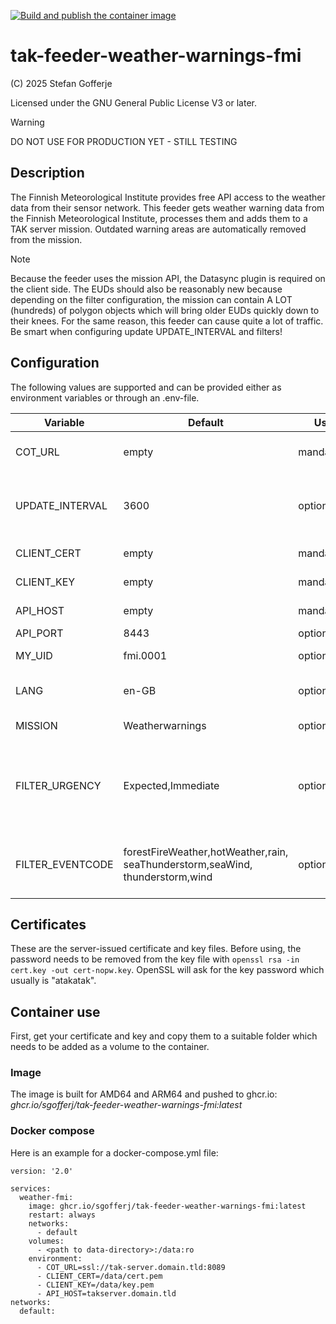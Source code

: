 [![Build and publish the container image](https://github.com/sgofferj/tak-feeder-weather-warnings-fmi/actions/workflows/actions.yml/badge.svg)](https://github.com/sgofferj/tak-feeder-weather-warnings-fmi/actions/workflows/actions.yml)

# tak-feeder-weather-warnings-fmi

(C) 2025 Stefan Gofferje

Licensed under the GNU General Public License V3 or later.

> [!WARNING]
> DO NOT USE FOR PRODUCTION YET - STILL TESTING

## Description

The Finnish Meteorological Institute provides free API access to the weather data from their sensor network. This feeder gets
weather warning data from the Finnish Meteorological Institute, processes them and adds them to a TAK server mission. Outdated
warning areas are automatically removed from the mission.

> [!NOTE]
> Because the feeder uses the mission API, the Datasync plugin is required on the client side. The EUDs should also be reasonably
> new because depending on the filter configuration, the mission can contain A LOT (hundreds) of polygon objects which will bring
> older EUDs quickly down to their knees.
> For the same reason, this feeder can cause quite a lot of traffic. Be smart when configuring update UPDATE_INTERVAL and filters!

## Configuration

The following values are supported and can be provided either as environment variables or through an .env-file.

| Variable         | Default                                                                             | Use       | Purpose                                                                                                         |
| ---------------- | ----------------------------------------------------------------------------------- | --------- | --------------------------------------------------------------------------------------------------------------- |
| COT_URL          | empty                                                                               | mandatory | TAK server full URL, e.g. ssl://takserver:8089                                                                  |
| UPDATE_INTERVAL  | 3600                                                                                | optional  | Interval between data updates in seconds - how often should we get data?                                        |
| CLIENT_CERT      | empty                                                                               | mandatory | User certificate in PEM format                                                                                  |
| CLIENT_KEY       | empty                                                                               | mandatory | User certificate key file in PEM format                                                                         |
| API_HOST         | empty                                                                               | mandatory | host or IP for the TAK server API                                                                               |
| API_PORT         | 8443                                                                                | optional  | TAK server API port                                                                                             |
| MY_UID           | fmi.0001                                                                            | optional  | Sets the UID used by the feeder                                                                                 |
| LANG             | en-GB                                                                               | optional  | Feed language to be fetched (en-GB, fi-FI, sv-FI)                                                               |
| MISSION          | Weatherwarnings                                                                     | optional  | Name of the mission                                                                                             |
| FILTER_URGENCY   | Expected,Immediate                                                                  | optional  | Case-sensitive, comma-separated list of urgency codes filter for. Available codes: Immediate, Expected, Future. |
| FILTER_EVENTCODE | forestFireWeather,hotWeather,rain,<br>seaThunderstorm,seaWind,<br>thunderstorm,wind | optional  | Case-sensitive, comma-separated list of event codes to filter for. Default includes all known.                  |

## Certificates

These are the server-issued certificate and key files. Before using, the password needs to be removed from the key file with `openssl rsa -in cert.key -out cert-nopw.key`. OpenSSL will ask for the key password which usually is "atakatak".

## Container use

First, get your certificate and key and copy them to a suitable folder which needs to be added as a volume to the container.

### Image

The image is built for AMD64 and ARM64 and pushed to ghcr.io: _ghcr.io/sgofferj/tak-feeder-weather-warnings-fmi:latest_

### Docker compose

Here is an example for a docker-compose.yml file:

```
version: '2.0'

services:
  weather-fmi:
    image: ghcr.io/sgofferj/tak-feeder-weather-warnings-fmi:latest
    restart: always
    networks:
      - default
    volumes:
      - <path to data-directory>:/data:ro
    environment:
      - COT_URL=ssl://tak-server.domain.tld:8089
      - CLIENT_CERT=/data/cert.pem
      - CLIENT_KEY=/data/key.pem
      - API_HOST=takserver.domain.tld
networks:
  default:
```
